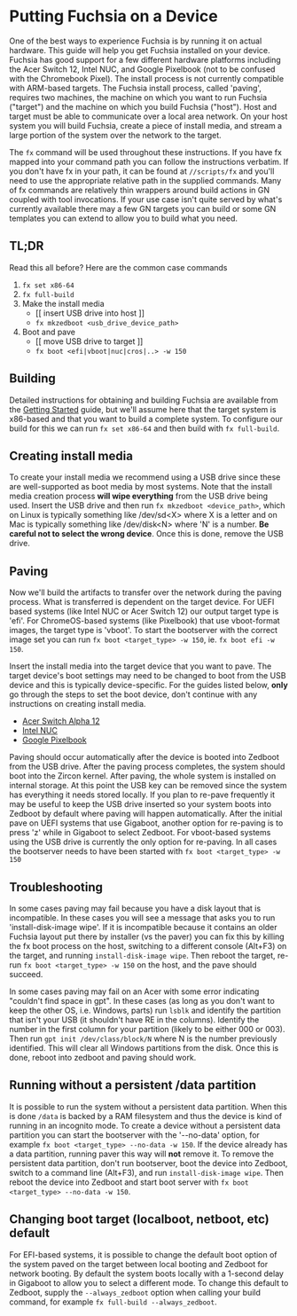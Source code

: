 # Putting Fuchsia on a Device

One of the best ways to experience Fuchsia is by running it on actual hardware.
This guide will help you get Fuchsia installed on your device. Fuchsia has good
support for a few different hardware platforms including the Acer Switch 12,
Intel NUC, and Google Pixelbook (not to be confused with the Chromebook Pixel).
The install process is not currently compatible with ARM-based targets. The
Fuchsia install process, called 'paving', requires two machines, the machine on
which you want to run Fuchsia ("target") and the machine on which you build
Fuchsia ("host"). Host and target must be able to communicate over a local area
network. On your host system you will build Fuchsia, create a piece of install
media, and stream a large portion of the system over the network to the target.

The `fx` command will be used throughout these instructions. If you have fx
mapped into your command path you can follow the instructions verbatim. If you
don't have fx in your path, it can be found at `//scripts/fx` and you'll need
to use the appropriate relative path in the supplied commands. Many of fx
commands are relatively thin wrappers around build actions in GN coupled with
tool invocations. If your use case isn't quite served by what's currently
available there may a few GN targets you can build or some GN templates you can
extend to allow you to build what you need.

## TL;DR

Read this all before? Here are the common case commands
1. `fx set x86-64`
2. `fx full-build`
3. Make the install media
    * [[ insert USB drive into host ]]
    * `fx mkzedboot <usb_drive_device_path>`
4. Boot and pave
    * [[ move USB drive to target ]]
    * `fx boot <efi|vboot|nuc|cros|..> -w 150`

## Building

Detailed instructions for obtaining and building Fuchsia are available from the
[Getting Started](getting_started.md) guide, but we'll assume here that the
target system is x86-based and that you want to build a complete system. To
configure our build for this we can run `fx set x86-64` and then build with
`fx full-build`.

## Creating install media

To create your install media we recommend using a USB drive since these are
well-supported as boot media by most systems. Note that the install media
creation process **will wipe everything** from the USB drive being used. Insert the
USB drive and then run `fx mkzedboot <device_path>`, which on Linux is
typically something like /dev/sd&lt;X&gt; where X is a letter and on Mac is typically
something like /dev/disk&lt;N&gt; where 'N' is a number. **Be careful not to select
the wrong device**. Once this is done, remove the USB drive.

## Paving

Now we'll build the artifacts to transfer over the network during the paving
process. What is transferred is dependent on the target device. For UEFI based
systems (like Intel NUC or Acer Switch 12) our output target type is 'efi'. For
ChromeOS-based systems (like Pixelbook) that use vboot-format images, the target
type is 'vboot'. To start the bootserver with the correct image set you can run
`fx boot <target_type> -w 150`, ie. `fx boot efi -w 150`.

Insert the install media into the target device that you want to pave. The target
device's boot settings may need to be changed to boot from the USB device and
this is typically device-specific. For the guides listed below, **only** go
through the steps to set the boot device, don't continue with any instructions on
creating install media.
* [Acer Switch Alpha 12](https://fuchsia.googlesource.com/zircon/+/master/docs/targets/acer12.md)
* [Intel NUC](https://fuchsia.googlesource.com/zircon/+/master/docs/targets/nuc.md)
* [Google Pixelbook](hardware/pixelbook.md)

Paving should occur automatically after the device is booted into Zedboot from the
USB drive. After the paving process completes, the system should boot into the
Zircon kernel. After paving, the whole system is installed on internal storage. At
this point the USB key can be removed since the system has everything it needs
stored locally. If you plan to re-pave frequently it may be useful to keep the
USB drive inserted so your system boots into Zedboot by default where paving
will happen automatically. After the initial pave on UEFI systems that use
Gigaboot, another option for re-paving is to press 'z' while in Gigaboot to
select Zedboot. For vboot-based systems using the USB drive is currently the
only option for re-paving. In all cases the bootserver needs to have been
started with `fx boot <target_type> -w 150`

## Troubleshooting

In some cases paving may fail because you have a disk layout that is incompatible.
In these cases you will see a message that asks you to run
'install-disk-image wipe'. If it is incompatible because it contains an older
Fuchsia layout put there by installer (vs the paver) you can fix this by killing
the fx boot process on the host, switching to a different console (Alt+F3) on
the target, and running `install-disk-image wipe`. Then reboot the target,
re-run `fx boot <target_type> -w 150` on the host, and the pave should succeed.

In some cases paving may fail on an Acer with some error indicating "couldn't
find space in gpt". In these cases (as long as you don't want to keep the other
OS, i.e. Windows, parts) run `lsblk` and identify the partition that isn't your
USB (it shouldn't have RE in the columns). Identify the number in the first
column for your partition (likely to be either 000 or 003). Then run
`gpt init /dev/class/block/N` where N is the number previously identified. This
will clear all Windows partitions from the disk. Once this is done, reboot into
zedboot and paving should work.

## Running without a persistent /data partition

It is possible to run the system without a persistent data partition. When this is
done `/data` is backed by a RAM filesystem and thus the device is kind of running
in an incognito mode. To create a device without a persistent data partition you
can start the bootserver with the '--no-data' option, for example
`fx boot <target_type> --no-data -w 150`. If the device already has a data
partition, running paver this way will **not** remove it. To remove the persistent
data partition, don't run bootserver, boot the device into Zedboot, switch to a
command line (Alt+F3), and run `install-disk-image wipe`. Then reboot the
device into Zedboot and start boot server with
`fx boot <target_type> --no-data -w 150`.

## Changing boot target (localboot, netboot, etc) default

For EFI-based systems, it is possible to change the default boot option of the
system paved on the target between local booting and Zedboot for network booting.
By default the system boots locally with a 1-second delay in Gigaboot to allow you
to select a different mode. To change this default to Zedboot, supply the
`--always_zedboot` option when calling your build command, for example
`fx full-build --always_zedboot`.
